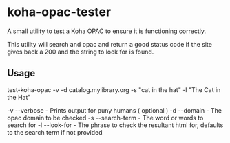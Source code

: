 # koha-opac-tester
A small utility to test a Koha OPAC to ensure it is functioning correctly.

This utility will search and opac and return a good status code if the site gives back a 200 and the string to look for is found.

## Usage
test-koha-opac -v -d catalog.mylibrary.org -s "cat in the hat" -l "The Cat in the Hat"

-v --verbose      - Prints output for puny humans ( optional )
-d --domain       - The opac domain to be checked
-s --search-term  - The word or words to search for
-l --look-for     - The phrase to check the resultant html for, defaults to the search term if not provided
